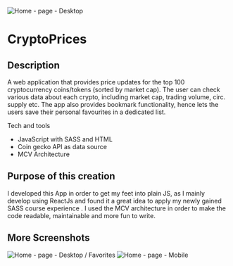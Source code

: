 ![Home - page - Desktop](https://user-images.githubusercontent.com/97959624/195767302-500cc362-9533-4024-8f6f-17d3bb468178.png)

# CryptoPrices

## Description
A web application that provides price updates for the top 100 cryptocurrency coins/tokens (sorted by market cap). The user can check various data about each crypto, including market cap, trading volume, circ. supply etc. The app also provides bookmark functionality, hence lets the users save their personal favourites in a dedicated list.

Tech and tools
- JavaScript with SASS and HTML
- Coin gecko API as data source 
- MCV Architecture 

## Purpose of this creation 
I developed this App in order to get my feet into plain JS, as I mainly develop using ReactJs and found it a great idea to apply my newly gained SASS course experience . I used the MCV architecture in order to make the code readable, maintainable and more fun to write. 

## More Screenshots

![Home - page - Desktop / Favorites](https://user-images.githubusercontent.com/97959624/195767315-193bcdab-ca54-4dc0-9299-5d21fbfd1332.png)
![Home - page - Mobile](https://user-images.githubusercontent.com/97959624/195767829-e7492a88-e85f-4b63-a79a-366d4afabfc3.png)

